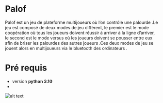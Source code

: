 # Palof
Palof est un jeu de plateforme multijoueurs où l’on contrôle une palourde .Le jeu est composé de deux modes de jeu différent, le premier est le mode coopération où tous les joueurs doivent réussir à arriver à la ligne d’arriver, le second est le mode versus où les joueurs doivent se pousser entre eux afin de briser les palourdes des autres joueurs .Ces deux modes de jeu se jouent alors en multijoueurs via le bluetooth des ordinateurs .

# Pré requis
- version **python 3.10**
- 


![alt text](https://github.com/Navorvir/Palof/tree/Main/source/Assets/logoPalof.png?raw=true)
